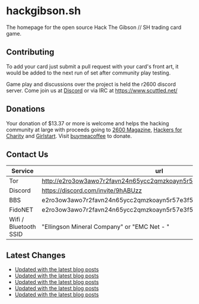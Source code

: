 # hackgibson.sh
The homepage for the open source Hack The Gibson // SH trading card game.


## Contributing

To add your card just submit a pull request with your card's front art, it would be added to the next run of set after community play testing.

Game play and discussions over the project is held the r2600 discord server. Come join us at [Discord](https://discord.com/invite/9hABUzz) or via IRC at https://www.scuttled.net/


## Donations

Your donation of $13.37 or more is welcome and helps the hacking community at large with proceeds going to [2600 Magazine](https://2600.com/), [Hackers for Charity](https://hackersforcharity.org) and [Girlstart](https://girlstart.org).  Visit [buymeacoffee](https://www.buymeacoffee.com/hackgibson.sh) to donate.


## Contact Us

Service | url
-|-
Tor | http://e2ro3ow3awo7r2favn24n65ycc2qmzkoayn5r57e3f56nvjwdcgg32ad.onion
Discord | https://discord.com/invite/9hABUzz
BBS | e2ro3ow3awo7r2favn24n65ycc2qmzkoayn5r57e3f56nvjwdcgg32ad.onion:23
FidoNET | e2ro3ow3awo7r2favn24n65ycc2qmzkoayn5r57e3f56nvjwdcgg32ad.onion:24554
Wifi / Bluetooth SSID | "Ellingson Mineral Company" or "EMC Net - <fidonet address>"

## Latest Changes
<!-- BLOG-POST-LIST:START -->
- [Updated with the latest blog posts](https://github.com/DFW2600/hackgibson.sh/commit/06d58cd510e4457de56411cd83d8dcc27f0dd285)
- [Updated with the latest blog posts](https://github.com/DFW2600/hackgibson.sh/commit/00e52189af2054bb648123988c4fa7eeaf06fc4e)
- [Updated with the latest blog posts](https://github.com/DFW2600/hackgibson.sh/commit/84560a4cce2db6ebd0469c7a0efc72c061a30fb1)
- [Updated with the latest blog posts](https://github.com/DFW2600/hackgibson.sh/commit/53784b6f37a38388afe330b0f2b3d196fd63c98e)
- [Updated with the latest blog posts](https://github.com/DFW2600/hackgibson.sh/commit/0f2ee4415fd647b92ad46ec3ca301c953b1453d9)
<!-- BLOG-POST-LIST:END -->
